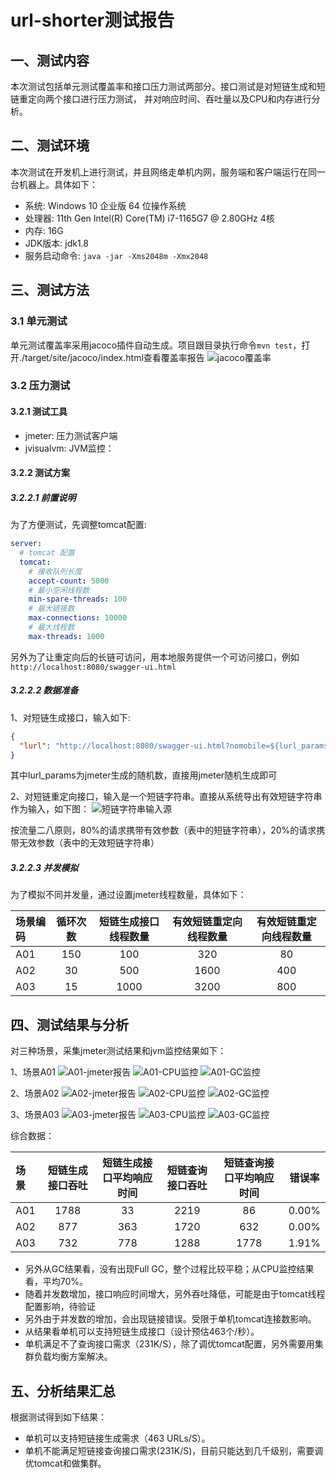 # url-shorter测试报告

## 一、测试内容
本次测试包括单元测试覆盖率和接口压力测试两部分。接口测试是对短链生成和短链重定向两个接口进行压力测试，
并对响应时间、吞吐量以及CPU和内存进行分析。

## 二、测试环境
本次测试在开发机上进行测试，并且网络走单机内网，服务端和客户端运行在同一台机器上。具体如下：

- 系统: Windows 10 企业版 64 位操作系统
- 处理器: 11th Gen Intel(R) Core(TM) i7-1165G7 @ 2.80GHz 4核
- 内存: 16G
- JDK版本: jdk1.8
- 服务启动命令: `java -jar -Xms2048m -Xmx2048`

## 三、测试方法
### 3.1 单元测试
单元测试覆盖率采用jacoco插件自动生成。项目跟目录执行命令`mvn test`，打开./target/site/jacoco/index.html查看覆盖率报告
![jacoco覆盖率](./images/01-jacoco-report.png)

### 3.2 压力测试
#### 3.2.1 测试工具
- jmeter: 压力测试客户端
- jvisualvm: JVM监控：

#### 3.2.2 测试方案

##### 3.2.2.1 前置说明
为了方便测试，先调整tomcat配置:
```yaml
server:
  # tomcat 配置
  tomcat:
    # 接收队列长度
    accept-count: 5000
    # 最小空闲线程数
    min-spare-threads: 100
    # 最大链接数
    max-connections: 10000
    # 最大线程数
    max-threads: 1000
```

另外为了让重定向后的长链可访问，用本地服务提供一个可访问接口，例如`http://localhost:8080/swagger-ui.html`

##### 3.2.2.2 数据准备
1、对短链生成接口，输入如下:
```json
{
  "lurl": "http://localhost:8080/swagger-ui.html?nomobile=${lurl_params}"
}
```
其中lurl_params为jmeter生成的随机数，直接用jmeter随机生成即可

2、对短链重定向接口，输入是一个短链字符串。直接从系统导出有效短链字符串作为输入，如下图：
![短链字符串输入源](./images/01-shorturl-data.png)

按流量二八原则，80%的请求携带有效参数（表中的短链字符串），20%的请求携带无效参数（表中的无效短链字符串）

##### 3.2.2.3 并发模拟
为了模拟不同并发量，通过设置jmeter线程数量，具体如下：

| 场景编码 | 循环次数 | 短链生成接口线程数量 | 有效短链重定向线程数量 |  有效短链重定向线程数量 |
| :-----| :----: |:----: | :----: | :----: |
| A01 | 150 | 100 | 320| 80 |
| A02 | 30 | 500 | 1600 | 400 |
| A03 | 15 | 1000 | 3200 | 800 |

## 四、测试结果与分析
对三种场景，采集jmeter测试结果和jvm监控结果如下：

1、场景A01
![A01-jmeter报告](./images/test_result/A01-sr.png)
![A01-CPU监控](./images/test_result/A01-jvvm.png)
![A01-GC监控](./images/test_result/A01-gc.png)


2、场景A02
![A02-jmeter报告](./images/test_result/A02-sr.png)
![A02-CPU监控](./images/test_result/A02-jvvm.png)
![A02-GC监控](./images/test_result/A02-gc.png)


3、场景A03
![A03-jmeter报告](./images/test_result/A03-sr.png)
![A03-CPU监控](./images/test_result/A03-jvvm.png)
![A03-GC监控](./images/test_result/A03-gc.png)


综合数据：

| 场景 | 短链生成接口吞吐 | 短链生成接口平均响应时间 | 短链查询接口吞吐 | 短链查询接口平均响应时间 | 错误率 |
| :-----| :----: |:----: | :----: | :----: | :----: |
| A01 | 1788 | 33 | 2219| 86 | 0.00% |
| A02 | 877 | 363 | 1720 | 632 | 0.00%  |
| A03 | 732 | 778 | 1288 | 1778 | 1.91% |

- 另外从GC结果看，没有出现Full GC，整个过程比较平稳；从CPU监控结果看，平均70%。
- 随着并发数增加，接口响应时间增大，另外吞吐降低，可能是由于tomcat线程配置影响，待验证
- 另外由于并发数的增加，会出现链接错误。受限于单机tomcat连接数影响。
- 从结果看单机可以支持短链生成接口（设计预估463个/秒）。 
- 单机满足不了查询接口需求（231K/S），除了调优tomcat配置，另外需要用集群负载均衡方案解决。


## 五、分析结果汇总
根据测试得到如下结果：
- 单机可以支持短链接生成需求（463 URLs/S）。
- 单机不能满足短链接查询接口需求(231K/S)，目前只能达到几千级别，需要调优tomcat和做集群。